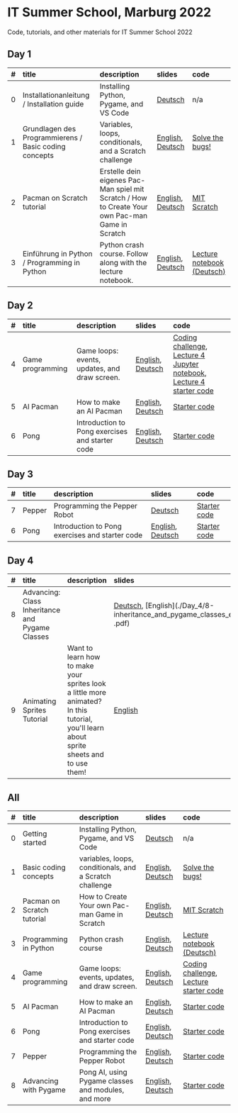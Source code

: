 # IT Summer School, Marburg 2022
Code, tutorials, and other materials for IT Summer School 2022



## Day 1

| #    | title                                                 | description                                                                                      | slides                                                                                                                                                                                                            | code                                                                                          |
| :--- | :---------------------------------------------------- | :----------------------------------------------------------------------------------------------- | :---------------------------------------------------------------------------------------------------------------------------------------------------------------------------------------------------------------- | :-------------------------------------------------------------------------------------------- |
| 0    | Installationanleitung / Installation guide            | Installing Python, Pygame, and VS Code                                                           | [Deutsch](./Day_1/0-Installationanleitung.pdf "Installationanleitung")                                                                                                                                            | n/a                                                                                           |
| 1    | Grundlagen des Programmierens / Basic coding concepts | Variables, loops, conditionals, and a Scratch challenge                                          | [English](./Day_1/1-Basic_coding_concepts.pdf "Basic coding concepts"), [Deutsch](./Day_1/1-Grundlagen_des_Programmierens.pdf "Grundlagen des Programmierens")                                                    | [Solve the bugs!](https://scratch.mit.edu/projects/723149668/editor/ "Buggy Scratch project") |
| 2    | Pacman on Scratch tutorial                            | Erstelle dein eigenes Pac-Man spiel mit Scratch / How to Create Your own Pac-man Game in Scratch | [English](./Day_1/2-PacMan_tutorial_in_Scratch_en.pdf "How to Create Your own Pac-man Game in Scratch"), [Deutsch](./Day_1/2-PacMan_tutorial_in_Scratch_de.pdf "Erstelle dein eigenes Pac-Man spiel mit Scratch") | [MIT Scratch](https://scratch.mit.edu/  "MIT Scratch")                                        |
| 3    | Einführung in Python / Programming in Python          | Python crash course. Follow along with the lecture notebook.                                     | [English](./Day_1/3-Python_en.pdf "Introduction to Python"), [Deutsch](./Day_1/3-Python_de.pdf "Einführung in Python")                                                                                            | [Lecture notebook (Deutsch)](./Day_1/V3-Notebook.ipynb "Lecture notebook")                    |


## Day 2

| #    | title            | description                                     | slides                                                                                     | code                                                                                                                                                                                                                                                                    |
| :--- | :--------------- | :---------------------------------------------- | :----------------------------------------------------------------------------------------- | :---------------------------------------------------------------------------------------------------------------------------------------------------------------------------------------------------------------------------------------------------------------------- |
| 4    | Game programming | Game loops: events, updates, and draw screen.   | [English](./Day_2/4-Game_programming_en.pdf), [Deutsch](./Day_2/4-Game_Programming_de.pdf) | [Coding challenge](./Day_2/L4_coding_challenge "Coding challenge starter code"), [Lecture 4 Jupyter notebook](./Day_2/L4-Notebook-Part-1.ipynb "Notebook for Part 1 of lecture 4"), [Lecture 4 starter code](./Day_2/lecture_4_code "All codes that go with Lecture 4") |
| 5    | AI Pacman        | How to make an AI Pacman                        | [English](./Day_2/5-Pacman_AI_en.pdf), [Deutsch](./Day_2/5-Pacman_AI_de.pdf)               | [Starter code](./ "coming soon")                                                                                                                                                                                                                                        |
| 6    | Pong             | Introduction to Pong exercises and starter code | [English](./Day_2/6-Pre-pong_en.pdf), [Deutsch](./Day_2/6-Pre_pong_de.pdf)                 | [Starter code](./ "coming soon")                                                                                                                                                                                                                                        |


## Day 3

| #    | title  | description                                     | slides                                                                     | code                             |
| :--- | :----- | :---------------------------------------------- | :------------------------------------------------------------------------- | :------------------------------- |
| 7    | Pepper | Programming the Pepper Robot                    | [Deutsch](./Day_3/7-Pepper.pdf)                                            | [Starter code](./ "coming soon") |
| 6    | Pong   | Introduction to Pong exercises and starter code | [English](./Day_2/6-Pre-pong_en.pdf), [Deutsch](./Day_2/6-Pre_pong_de.pdf) | [Starter code](./ "coming soon") |

## Day 4

| #    | title                                           | description                                                                                                                             | slides                                                                                                                | code                                               |
| :--- | :---------------------------------------------- | :-------------------------------------------------------------------------------------------------------------------------------------- | :-------------------------------------------------------------------------------------------------------------------- | :------------------------------------------------- |
| 8    | Advancing: Class Inheritance and Pygame Classes |                                                                                                                                         | [Deutsch](./Day_4/8-inheritance_and_pygame_classes_de.pdf), [English](./Day_4/8-inheritance_and_pygame_classes_en .pdf) | [tutorial code](./Day_4/lecture_8_codes/ "Folder of Lecture 8 codes")                  |
| 9    | Animating Sprites Tutorial                      | Want to learn how to make your sprites look a little more animated? In this tutorial, you'll learn about sprite sheets and to use them! | [English](./Day_4/animated_sprites_tutorial/9-Animating_Sprites_tutorial_en.pdf "Animated sprites tutorial")          | [tutorial code](./Day_4/animated_sprites_tutorial) |


## All


| #    | title                      | description                                             | slides                                                                                                                                                                                                              | code                                                                                                                              |
| :--- | :------------------------- | :------------------------------------------------------ | :------------------------------------------------------------------------------------------------------------------------------------------------------------------------------------------------------------------ | :-------------------------------------------------------------------------------------------------------------------------------- |
| 0    | Getting started            | Installing Python, Pygame, and VS Code                  | [Deutsch](./ "coming soon")                                                                                                                                                                                         | n/a                                                                                                                               |
| 1    | Basic coding concepts      | variables, loops, conditionals, and a Scratch challenge | [English](./slides/1-Basic_coding_concepts.pdf "Basic coding concepts"), [Deutsch](slides/1-Grundlagen_des_Programmierens.pdf "Grundlagen des Programmierens")                                                      | [Solve the bugs!](https://scratch.mit.edu/projects/723149668/editor/ "Buggy Scratch project")                                     |
| 2    | Pacman on Scratch tutorial | How to Create Your own Pac-man Game in Scratch          | [English](./slides/2-PacMan_tutorial_in_Scratch_en.pdf "How to Create Your own Pac-man Game in Scratch"), [Deutsch](./slides/2-PacMan_tutorial_in_Scratch_de.pdf "Erstelle dein eigenes Pac-Man spiel mit Scratch") | [MIT Scratch](https://scratch.mit.edu/  "MIT Scratch")                                                                            |
| 3    | Programming in Python      | Python crash course                                     | [English](./ "coming soon"), [Deutsch](./ "coming soon")                                                                                                                                                            | [Lecture notebook (Deutsch)](./coding_materials/V3-Notebook.ipynb "Lecture notebook")                                             |
| 4    | Game programming           | Game loops: events, updates, and draw screen.           | [English](./ "coming soon"), [Deutsch](./ "coming soon")                                                                                                                                                            | [Coding challenge](./coding_materials/L4_coding_challenge "Coding challenge matierals"), [Lecture starter code](./ "coming soon") |
| 5    | AI Pacman                  | How to make an AI Pacman                                | [English](./ "coming soon"), [Deutsch](./ "coming soon")                                                                                                                                                            | [Starter code](./ "coming soon")                                                                                                  |
| 6    | Pong                       | Introduction to Pong exercises and starter code         | [English](./ "coming soon"), [Deutsch](./ "coming soon")                                                                                                                                                            | [Starter code](./ "coming soon")                                                                                                  |
| 7    | Pepper                     | Programming the Pepper Robot                            | [English](./ "coming soon"), [Deutsch](./ "coming soon")                                                                                                                                                            | [Starter code](./ "coming soon")                                                                                                  |
| 8    | Advancing with Pygame      | Pong AI, using Pygame classes and modules, and more     | [English](./ "coming soon"), [Deutsch](./ "coming soon")                                                                                                                                                            | [Starter code](./ "coming soon")                                                                                                  |
